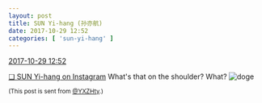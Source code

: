```yaml
---
layout: post
title: SUN Yi-hang (孙亦航)
date: 2017-10-29 12:52
categories: [ 'sun-yi-hang' ]
---
```


<div class="weibo-info">
  <a href="http://weibo.com/2565158051/FsBqfd2zc">2017-10-29 12:52</a>
</div>

[❏ SUN Yi-hang on Instagram](https://instagram.com/p/Ba0a8d6DlSf/) What's that on the shoulder? What? ![doge](http://img.t.sinajs.cn/t4/appstyle/expression/ext/normal/b6/doge_org.gif)

<!-- more -->

<small>(This post is sent from [@YXZHty](http://weibo.com/2565158051).)</small>
